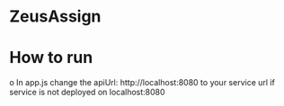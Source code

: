 # ZeusAssign

#	How to run
o	In app.js change the apiUrl: http://localhost:8080 to your service url if service is not deployed on localhost:8080